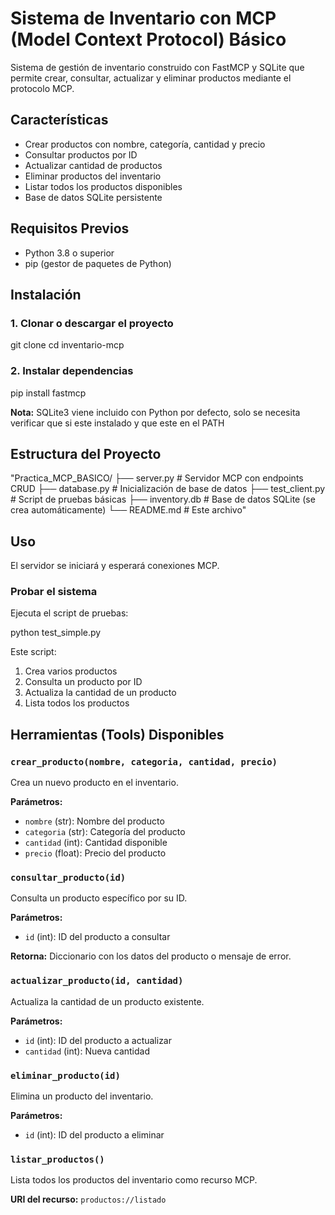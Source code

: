 # Sistema de Inventario con MCP (Model Context Protocol) Básico

Sistema de gestión de inventario construido con FastMCP y SQLite que permite crear, consultar, actualizar y eliminar productos mediante el protocolo MCP.

## Características

- Crear productos con nombre, categoría, cantidad y precio
- Consultar productos por ID
- Actualizar cantidad de productos
- Eliminar productos del inventario
- Listar todos los productos disponibles
- Base de datos SQLite persistente

## Requisitos Previos

- Python 3.8 o superior
- pip (gestor de paquetes de Python)

## Instalación

### 1. Clonar o descargar el proyecto

git clone <tu-repositorio>
cd inventario-mcp


### 2. Instalar dependencias
pip install fastmcp

**Nota:** SQLite3 viene incluido con Python por defecto, solo se necesita verificar que  si este instalado y que este en el PATH

## Estructura del Proyecto

"Practica_MCP_BASICO/
├── server.py # Servidor MCP con endpoints CRUD
├── database.py # Inicialización de base de datos
├── test_client.py # Script de pruebas básicas
├── inventory.db # Base de datos SQLite (se crea automáticamente)
└── README.md # Este archivo"


## Uso
El servidor se iniciará y esperará conexiones MCP.

### Probar el sistema

Ejecuta el script de pruebas:

python test_simple.py

Este script:
1. Crea varios productos
2. Consulta un producto por ID
3. Actualiza la cantidad de un producto
4. Lista todos los productos


##  Herramientas (Tools) Disponibles

### `crear_producto(nombre, categoria, cantidad, precio)`
Crea un nuevo producto en el inventario.

**Parámetros:**
- `nombre` (str): Nombre del producto
- `categoria` (str): Categoría del producto
- `cantidad` (int): Cantidad disponible
- `precio` (float): Precio del producto

### `consultar_producto(id)`
Consulta un producto específico por su ID.

**Parámetros:**
- `id` (int): ID del producto a consultar

**Retorna:** Diccionario con los datos del producto o mensaje de error.

### `actualizar_producto(id, cantidad)`
Actualiza la cantidad de un producto existente.

**Parámetros:**
- `id` (int): ID del producto a actualizar
- `cantidad` (int): Nueva cantidad

### `eliminar_producto(id)`
Elimina un producto del inventario.

**Parámetros:**
- `id` (int): ID del producto a eliminar

### `listar_productos()`
Lista todos los productos del inventario como recurso MCP.

**URI del recurso:** `productos://listado`









